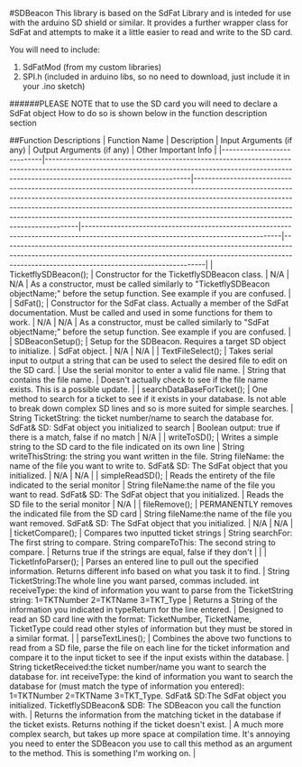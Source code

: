 #SDBeacon
This library is based on the SdFat Library and is inteded for use with the arduino SD shield or similar. It provides a further wrapper class for SdFat and attempts to make it a little easier to read and write to the SD card.

You will need to include:
1. SdFatMod (from my custom libraries)
2. SPI.h (included in arduino libs, so no need to download, just include it in your .ino sketch)

######PLEASE NOTE that to use the SD card you will need to declare a SdFat object
How to do so is shown below in the function description section

##Function Descriptions
| Function Name              | Description                                                                                                                                                                                        | Input Arguments (if any)                                                                                                                                                                                                                                                                                                                                             | Output Arguments (if any)                                                                                                           | Other Important Info                                                                                                                                                                                               |
|----------------------------|----------------------------------------------------------------------------------------------------------------------------------------------------------------------------------------------------|----------------------------------------------------------------------------------------------------------------------------------------------------------------------------------------------------------------------------------------------------------------------------------------------------------------------------------------------------------------------|-------------------------------------------------------------------------------------------------------------------------------------|--------------------------------------------------------------------------------------------------------------------------------------------------------------------------------------------------------------------|
| TicketflySDBeacon();       | Constructor for the TicketflySDBeacon class.                                                                                                                                                       | N/A                                                                                                                                                                                                                                                                                                                                                                  | N/A                                                                                                                                 | As a constructor, must be called similarly to "TicketflySDBeacon objectName;" before the setup function. See example if you are confused.                                                                          |
| SdFat();                   | Constructor for the SdFat class. Actually a member of the SdFat documentation. Must be called and used in some functions for them to work.                                                         | N/A                                                                                                                                                                                                                                                                                                                                                                  | N/A                                                                                                                                 | As a constructor, must be called similarly to "SdFat objectName;" before the setup function. See example if you are confused.                                                                                      |
| SDBeaconSetup();           | Setup for the SDBeacon. Requires a target SD object to initialize.                                                                                                                                 | SdFat object.                                                                                                                                                                                                                                                                                                                                                        | N/A                                                                                                                                 | N/A                                                                                                                                                                                                                |
| TextFileSelect();          | Takes serial input to output a string that can be used to select the desired file to edit on the SD card.                                                                                          | Use the serial monitor to enter a valid file name.                                                                                                                                                                                                                                                                                                                   | String that contains the file name.                                                                                                 | Doesn't actually check to see if the file name exists. This is a possible update.                                                                                                                                  |
| searchDataBaseForTicket(); | One method to search for a ticket to see if it exists in your database. Is not able to break down complex SD lines and so is more suited for simple searches.                                      | String TicketString: the ticket number/name to search the database for.  SdFat& SD: SdFat object you initialized to search                                                                                                                                                                                                                                            | Boolean output: true if there is a match, false if no match                                                                         | N/A                                                                                                                                                                                                                |
| writeToSD();                | Writes a simple string to the SD card to the file indicated on its own line                                                                                                                        | String writeThisString: the string you want written in the file.  String fileName: the name of the file you want to write to.  SdFat& SD: The SdFat object that you initialized.                                                                                                                                                                                     | N/A                                                                                                                                 | N/A                                                                                                                                                                                                                |
| simpleReadSD();            | Reads the entirety of the file indicated to the serial monitor                                                                                                                                     | String fileName:the name of the file you want to read.  SdFat& SD: The SdFat object that you initialized.                                                                                                                                                                                                                                                            | Reads the SD file to the serial monitor                                                                                             | N/A                                                                                                                                                                                                                |
| fileRemove();              | PERMANENTLY removes the indicated file from the SD card                                                                                                                                            | String fileName:the name of the file you want removed.  SdFat& SD: The SdFat object that you initialized.                                                                                                                                                                                                                                                            | N/A                                                                                                                                 | N/A                                                                                                                                                                                                                |
| ticketCompare();           | Compares two inputted ticket strings                                                                                                                                                               | String searchFor: The first string to compare.  String compareToThis: The second string to compare.                                                                                                                                                                                                                                                                  | Returns true if the strings are equal, false if they don't                                                                          |                                                                                                                                                                                                                    |
| TicketInfoParser();        | Parses an entered line to pull out the specified information. Returns different info based on what you task it to find.                                                                            | String TicketString:The whole line you want parsed, commas included.  int receiveType: the kind of information you want to parse from the TicketString string: 1=TKTNumber 2=TKTName 3=TKT_Type                                                                                                                                                                      | Returns a String of the information you indicated in typeReturn for the line entered.                                               | Designed to read an SD card line with the format: TicketNumber, TicketName, TicketType could read other styles of information but they must be stored in a similar format.                                         |
| parseTextLines();          | Combines the above two functions to read from a SD file, parse the file on each line for the ticket information and compare it to the input ticket to see if the input exists within the database. | String ticketReceived:the ticket number/name you want to search the database for.  int receiveType: the kind of information you want to search the database for (must match the type of information you entered): 1=TKTNumber 2=TKTName 3=TKT_Type. SdFat& SD:The SdFat object you initialized.  TicketflySDBeacon& SDB: The SDBeacon you call the function with.   | Returns the information from the matching ticket in the database if the ticket exists. Returns nothing if the ticket doesn't exist. | A much more complex search, but takes up more space at compilation time.  It's annoying you need to enter the SDBeacon you use to call this method as an argument to the method. This is something I'm working on. |
